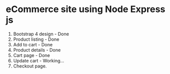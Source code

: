 # eCommerce site using Node Express js

1. Bootstrap 4 design - Done
2. Product listing - Done
3. Add to cart - Done
4. Product details - Done
5. Cart page - Done
6. Update cart - Working...
7. Checkout page.
